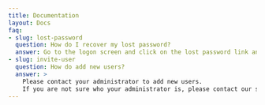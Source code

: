 ```yaml
---
title: Documentation
layout: Docs
faq:
- slug: lost-password
  question: How do I recover my lost password?
  answer: Go to the logon screen and click on the lost password link and you will receive an email explaining how to rest your password.
- slug: invite-user
  question: How do add new users?
  answer: >
    Please contact your administrator to add new users.
    If you are not sure who your administrator is, please contact our support
---
```

